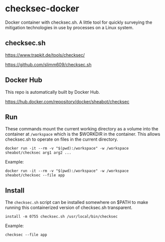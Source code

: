 # checksec-docker

Docker container with checksec.sh. A little tool for quickly surveying the mitigation technologies in use by processes on a Linux system.

## checksec.sh

https://www.trapkit.de/tools/checksec/

https://github.com/slimm609/checksec.sh


## Docker Hub

This repo is automatically built by Docker Hub.

https://hub.docker.com/repository/docker/sheabot/checksec


## Run

These commands mount the current working directory as a volume into the container at `/workspace` which is the $WORKDIR in the container. This allows checksec.sh to operate on files in the current directory.

```
docker run -it --rm -v "$(pwd):/workspace" -w /workspace sheabot/checksec arg1 arg2 ...
```

Example:

```
docker run -it --rm -v "$(pwd):/workspace" -w /workspace sheabot/checksec --file app
```


## Install

The `checksec.sh` script can be installed somewhere on $PATH to make running this containerized version of checksec.sh transparent.

```
install -m 0755 checksec.sh /usr/local/bin/checksec
```

Example:

```
checksec --file app
```
